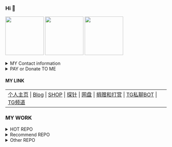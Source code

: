 ### Hi 👋
<a href="https://github.com/BlueSkyXN"><img src="https://pic.rmb.bdstatic.com/bjh/35b3dfa8b69dc23197d7a18ddb13a84a.jpeg" height=120 /></a>
<a href="https://github.com/BlueSkyXN"><img src="https://github-readme-stats.vercel.app/api?username=BlueSkyXN&show_icons=true&count_private=true&title_color=006400&text_color=000080&bg_color=30,00FFFF,40E0D0,00CED1" height=120 /></a>
<a href="https://github.com/BlueSkyXN"><img src="https://github-readme-stats.vercel.app/api/top-langs/?username=BlueSkyXN&title_color=006400&text_color=000080&layout=compact&bg_color=30,00FFFF,40E0D0,00CED1" height=120 /></a>

<details><summary>MY Contact information</summary>
SMS（TEXT only) : +1 (760) 991-0564
 
Email: BlueSky@000714.xyz
 
<a href="https://t.me/BlueSkyXN_PM_bot">TG</a>

</details>
<details><summary>PAY or Donate TO ME</summary>
<a href="https://pay.000714.xyz/donate.html"><img src="https://p1.meituan.net/dpgroup/6377d33cfa5f17457099945531efe7a56306.png" height=40 /><img src="https://p1.meituan.net/dpgroup/b2644f4cf0722fe1df0c96dc65d6192972325.png" height=40 /><img src="https://p1.meituan.net/dpgroup/6674a01046420f98a8343bf1572077f716088.png" height=40 /><img src="https://p1.meituan.net/dpgroup/7f1872b2e64d710090b6300d24e8e7e026575.png" height=40 />Stripe AliPay&WeChatPay&CreditCard&DebitCard&ApplePay&GooglePay</a>
 
 
<a href="https://pay.000714.xyz/donate.html"><img src="https://imglf6.lf127.net/img/ajl3ZDh0YkZqYlZKMXFiUHdZYk1Pbml2Qk8wK1RKREVBcVJxdk93YThBdz0.png" height=40 />PayPal CreditCard & DebitCard</a>
 
<a href="https://www.patreon.com/bePatron?u=63198165"><img src="https://p1.meituan.net/dpgroup/706dbe53f5639bcdcc8b8c95c37957bd1883.png" height=30 />Patron SUB With PayPal、CreditCard、DebitCard</a>

<a class="donate-with-crypto" href="https://pay.000714.xyz/donate.html">
<img src="https://imglf3.lf127.net/img/UkpIdmxaVzZtZHh4V0crT3FBSmhLczJKcENua0NUeGUzTHFIWk8xaXQ4ND0.png" height=40 /><img src="https://imglf4.lf127.net/img/UkpIdmxaVzZtZHp5R2NUeEc1VVNGNWo3Zm85RUlUUXRidytSb3RnWlpRdz0.png" height=40 />Donate with Crypto by Coinpayments and Coinbase
</a>

ApplePayCash : bluesky@000714.xyz
<a href="https://inews.gtimg.com/newsapp_ls/0/14246503274/0.png">GooglePayBalance ：blueskyxn</a>
 
<a href="https://cash.app/$BlueSkyXN"><img src="https://imglf4.lf127.net/img/ajl3ZDh0YkZqYldmdEdIWjVabDdUZEhkaGpTUHk2d0JZZVBHRSt2OE54MD0.png" height=40 />Cash APP(By Square): $BlueSkyXN</a>
 
XMR：49c5wkbcbKVj2NFh1BEWW8er2wbQpuqvpHxjnZj9o9u9hpXPKKNdUWJUBoE3n7jYjpT81dLsuhUWkLmchaWPJ2zK7dLK14R
 
USDT-TRC20: <a class="donate-with-stripe" href="https://pay.skyit.uk/upay.html" style="color:#0d2295" ><img src="https://pic.rmb.bdstatic.com/bjh/15798b022ef0cee6d2320e12d3ef77d6.png" height=80 /></a>
</details>


#### MY LINK
<table><tr><td><a href="https://000714.xyz">个人主页</a> |
<a href="https://www.blueskyxn.com">Blog</a> |
<a href="https://shop.blueskyxn.com">SHOP</a> |
<a href="https://status.blueskyxn.com">探针</a> |
<a href="https://www.blueskyxn.com/202102/4142.html">网盘</a> |
<a href="https://pay.skyit.uk/donate.html">捐赠和打赏</a> |
<a href="https://t.me/BlueSkyXN_PM_bot">TG私聊BOT</a> |
<a href="https://t.me/blueskyxnblog">TG频道</a></td></tr></table>

### MY WORK
<details><summary>HOT REPO</summary>
  
<a href="https://github.com/BlueSkyXN/AdGuardHomeRules">AdGuardHomeRules</a> AdguardHome百万规则项目

<a href="https://github.com/BlueSkyXN/SKY-BOX">SKY-BOX</a> 用于CentOS系统的多功能工具箱

<a href="https://github.com/BlueSkyXN/CFIP">CFIP</a> CloudFlare IP 测速

<a href="https://github.com/BlueSkyXN/KIENG-FigureBed">KIENG-FigureBed</a> KIENG开源图床前端面板

<a href="https://github.com/BlueSkyXN/DNS-AUTO-Switch">DNS-AUTO-Switch</a> 自动检测服务器故障并自动使用API修改并切换DNS解析

<a href="https://github.com/BlueSkyXN/lovespeed">lovespeed</a> 服务器定时自动测速并推送结果的脚本
  
<a href="https://github.com/BlueSkyXN/TencentCloud-Order">TencentCloud-Order</a> 腾讯云产品-自定义参数购买一键单页

</details>

<details><summary>Recommend REPO</summary>
  
<a href="https://github.com/BlueSkyXN/ChangeSource">ChangeSource</a> 为LInux系统一键更换软件源的一键脚本和其他替换源/备用镜像的常用脚本

<a href="https://github.com/BlueSkyXN/ip-to-img">ip-to-img</a> 动态生成包含IP等信息的状态图

<a href="https://github.com/BlueSkyXN/Cloudflare-Custom-Pages">Cloudflare-Custom-Pages</a> 美观的Cloudflare提示页

<a href="https://github.com/BlueSkyXN/RandomIMGAPI">RandomIMGAPI</a> 极简的动态随机图API

<a href="https://github.com/BlueSkyXN/ScannerReport">ScannerReport</a> 垃圾IP记录，垃圾ASN列表，CF防火墙规则，宝塔防火墙规则等
  
<a href="https://github.com/FZU-CS-BlueSkyXN/Logisim-FZU-CS">Logisim-FZU-CS</a>Logisim 系统综合实验
  
<a href="https://github.com/BlueSkyXN/Dual-Stack-WARP">Dual-Stack-WARP</a>基于 Docker容器 的WARP 双栈出网
 
<a href="https://github.com/BlueSkyXN/Yum-Git">Yum-Git</a> CentOS（YUM系列） 一键脚本：自动编译安装/更新 GIT软件包

</details>

<details><summary>Other REPO</summary>
 
<a href="https://github.com/BlueSkyXN/Route-trace">Route-trace</a> Linux 回程路由追踪检测智能一键脚本
  
<a href="https://github.com/BlueSkyXN/GitHub-FigureBed">Route-trace</a> 基于Github和Jsdelivr的自建图床
  

</details>


